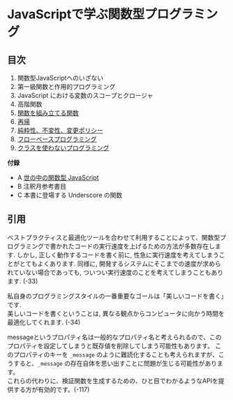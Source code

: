 # JavaScriptで学ぶ関数型プログラミング

## 目次

1. 関数型JavaScriptへのいざない
2. 第一級関数と作用的プログラミング
3. JavaScript における変数のスコープとクロージャ
4. 高階関数
5. [関数を組み立てる関数](05/)
6. [再帰](06/)
7. [純粋性、不変性、変更ポリシー](07/)
8. [フローベースプログラミング](08/)
9. [クラスを使わないプログラミング](09/)

__付録__

- A [世の中の関数型 JavaScript](A/)
- B 注釈月参考書目
- C 本書に登場する Underscore の関数


## 引用

ベストプラクティスと最適化ツールを合わせて利用することによって、関数型プログラミングで書かれたコードの実行速度を上げるための方法が多数存在します. しかし, 正しく動作するコードを書く前に, 性急に実行速度を考えてしまうことがとてもよくあります. 同様に, 開発するシステムにそこまでの速度が求められていない場合であっても, ついつい実行速度のことを考えてしまうこともあります. (-33)  

私自身のプログラミングスタイルの一番重要なゴールは「美しいコードを書く」です.  
美しいコードを書くということは, 異なる観点からコンピュータに向かう時間を最適化してくれます. (-34)  

messageというプロパティ名は一般的なプロパティ名と考えられるので、このプロパティを設定してしまうと既存値を削除してしまう可能性もあります。
このプロパティのキーを `_message` のように難読化することも考えられますが、こうすると、`_message` の存在自体を思い出すことに問題が生じる可能性があります。  
これらの代わりに、検証関数を生成するための、ひと目でわかるようなAPIを提供する方が有効的です。(-117)  
